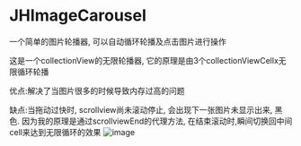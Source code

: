 # JHImageCarousel
一个简单的图片轮播器, 可以自动循环轮播及点击图片进行操作

这是一个collectionView的无限轮播器, 它的原理是由3个collectionViewCellx无限循环轮播

优点:解决了当图片很多的时候导致内存过高的问题

缺点:当拖动过快时, scrollview尚未滚动停止, 会出现下一张图片未显示出来, 黑色. 因为我的原理是通过scrollviewEnd的代理方法, 在结束滚动时,瞬间切换回中间cell来达到无限循环的效果
![image](https://github.com/oneSmiles/JHImageCarousel/20161123_lunboqi/lunbo.png)
